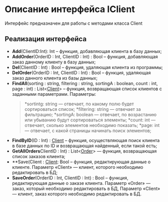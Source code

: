 # Описание интерфейса IClient
Интерфейс предназначен для работы с методами класса Client

## Реализация интерфейса
* **Add**(ClientID:Int): Int – функция, добавляющая клиента в базу данных;
* **AddOrder**(OrderID : Int, ClientID : Int) : Bool – функция, добавляющая заказ данному клиенту в базу данных; 
* **Del**(ClientID : Int) : Bool – функция, удаляющая клиента из программы;
* **DelOrder**(OrderID : Int, ClientID : Int) : Bool – функция, удаляющая заказ данного клиента из базы данных;
* **FindAll**(sorting : string, filtering : string, sortingA : boolean, count : int, page : int) : List<[Client](https://github.com/saramampco/oop/blob/master/docs/Client.md)> – функция, возвращающая список клиентов с заданными параметрами. Параметры: 
    >*sortintg: string — отвечает, по какому полю будет сортироваться список;
    >*filtering: string — отвечает за фильтрацию;
    >*sortingA: boolean — отвечает, по возрастанию или убыванию будут сортироваться элементы;
    >*count: int — отвечает, сколько элементов необходимо показать;
    >*page: int — отвечает, с какой страницы начинать поиск элементов;
* **FindByID**(ID : Int) : [Client](https://github.com/saramampco/oop/blob/master/docs/Client.md) – функция, осуществляющая поиск клиента в базе данных по ID и возвращающая найденный, если такой есть;
* **GetAllOrders**ClientID : Int) : List<[Order](https://github.com/saramampco/oop/blob/master/docs/Order.md)> — функция, возвращающая список заказов клиента;
* **Save(Client : [Client](https://github.com/saramampco/oop/blob/master/docs/Client.md): Bool – функция, редактирующая данные о клиенте. Параметр «Client» — клиент, которого необходимо редактировать в БД;
* **SaveOrder**(OrderID : Int, ClientID : Int) : Bool – функция, редактирующая данные о заказе клиента. Параметр «Order» — заказ, который необходимо редактировать в БД, Параметр «Client» — клиент, заказ которого необходимо редактировать в БД.
